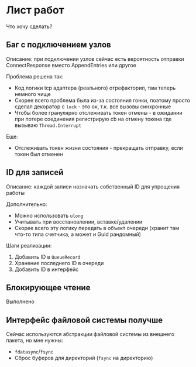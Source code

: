 # Лист работ

Что хочу сделать?

## Баг с подключением узлов

Описание: при подключении узлов сейчас есть вероятность отправки ConnectResponse вместо AppendEntries или другое

Проблема решена так:

- Код логики tcp адаптера (реального) отрефакторил, там теперь немного чище
- Скорее всего проблема была из-за состояния гонки, поэтому просто сделал декоратор с `lock` - это ок, т.к. все вызовы
  синхронные
- Чтобы более гранулярно отслеживать токен отмены - в ожидании при потере соединения регистрирую cb на отмену токена где
  вызываю `Thread.Interrupt`

Еще:

- Отслеживать токен жизни состояния - прекращать отправку, если токен был отменен

## ID для записей

Описание: каждой записи назначать собственный ID для упрощения работы

Дополнительно:

- Можно использовать `ulong`
- Учитывать при восстановлении, вставке/удалении
- Скорее всего эту логику передать в объект очереди (хранит там что-то типа счетчика, а может и Guid рандомный)

Шаги реализации:

1. Добавить ID в `QueueRecord`
2. Хранение последнего ID в очереди
3. Добавить ID в интерфейс

## Блокирующее чтение

Выполнено

## Интерфейс файловой системы получше

Сейчас используются абстракции файловой системы из внешнего пакета, но мне нужны:

- `fdatasync`/`fsync`
- Сброс буферов для директорий (`fsync` на директорию)
